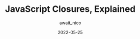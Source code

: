 ---
author: await_nico
date: 2022-05-25
draft: true
permalink: false
publisher: thepracticaldev
tags:
  - javascript
target_url: https://dev.to/nicozerpa/javascript-closures-explained-46jn
title: JavaScript Closures, Explained
---